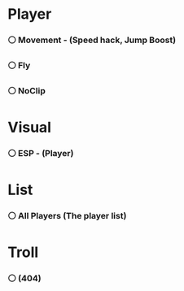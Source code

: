# Player
### ⚪  Movement - (Speed hack, Jump Boost)
### ⚪  Fly
### ⚪  NoClip

# Visual
### ⚪  ESP - (Player)

# List
### ⚪  All Players (The player list)

# Troll
### ⚪  (404)
